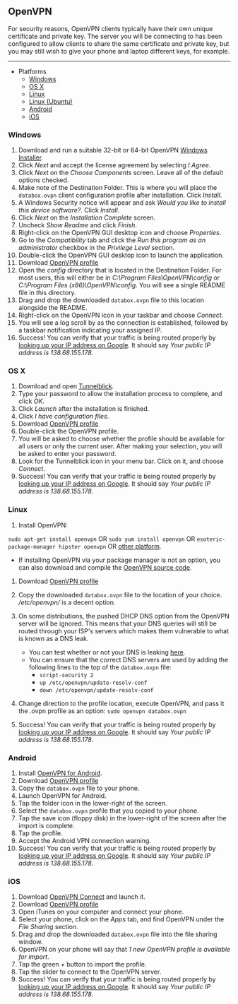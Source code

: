 OpenVPN
-------
For security reasons, OpenVPN clients typically have their own unique certificate and private key. The server you will be connecting to has been configured to allow clients to share the same certificate and private key, but you may still wish to give your phone and laptop different keys, for example.

---
* Platforms
    * [Windows](#windows)
    * [OS X](#osx)
    * [Linux](#linux)
    * [Linux (Ubuntu)](#linux-ubuntu)
    * [Android](#android)
    * [iOS](#ios)

<a name="windows"></a>
### Windows ###
1. Download and run a suitable 32-bit or 64-bit OpenVPN [Windows Installer](https://openvpn.net/index.php/open-source/downloads.html).
1. Click *Next* and accept the license agreement by selecting *I Agree*.
1. Click *Next* on the *Choose Components* screen. Leave all of the default options checked.
1. Make note of the Destination Folder. This is where you will place the `databox.ovpn` client configuration profile after installation. Click *Install*.
1. A Windows Security notice will appear and ask *Would you like to install this device software?*. Click *Install*.
1. Click *Next* on the *Installation Complete* screen.
1. Uncheck *Show Readme* and click *Finish*.
1. Right-click on the OpenVPN GUI desktop icon and choose *Properties*.
1. Go to the *Compatibility* tab and click the *Run this program as an administrator* checkbox in the *Privilege Level* section.
1. Double-click the OpenVPN GUI desktop icon to launch the application.
1. Download [OpenVPN profile](/ovpn/databox.ovpn)
1. Open the *config* directory that is located in the Destination Folder. For most users, this will either be in *C:\Program Files\OpenVPN\config* or *C:\Program Files (x86)\OpenVPN\config*. You will see a single README file in this directory.
1. Drag and drop the downloaded `databox.ovpn` file to this location alongside the README.
1. Right-click on the OpenVPN icon in your taskbar and choose *Connect*.
1. You will see a log scroll by as the connection is established, followed by a taskbar notification indicating your assigned IP.
1. Success! You can verify that your traffic is being routed properly by [looking up your IP address on Google](https://encrypted.google.com/search?hl=en&q=ip%20address). It should say *Your public IP address is 138.68.155.178*.

<a name="osx"></a>
### OS X ###
1. Download and open [Tunnelblick](https://tunnelblick.net/downloads.html).
1. Type your password to allow the installation process to complete, and click *OK*.
1. Click *Launch* after the installation is finished.
1. Click *I have configuration files*.
1. Download [OpenVPN profile](/ovpn/databox.ovpn)
1. Double-click the OpenVPN profile.
1. You will be asked to choose whether the profile should be available for all users or only the current user. After making your selection, you will be asked to enter your password.
1. Look for the Tunnelblick icon in your menu bar. Click on it, and choose *Connect*.
1. Success! You can verify that your traffic is being routed properly by [looking up your IP address on Google](https://encrypted.google.com/search?hl=en&q=ip%20address). It should say *Your public IP address is 138.68.155.178*.

<a name="linux"></a>
### Linux ###
1. Install OpenVPN:

`sudo apt-get install openvpn` OR `sudo yum install openvpn` OR `esoteric-package-manager hipster openvpn` OR [other platform](https://openvpn.net/index.php/access-server/download-openvpn-as-sw.html).

   * If installing OpenVPN via your package manager is not an option, you can also download and compile the [OpenVPN source code](https://openvpn.net/index.php/download/58-open-source/downloads.html).
1. Download [OpenVPN profile](/ovpn/databox.ovpn)
1. Copy the downloaded `databox.ovpn` file to the location of your choice. */etc/openvpn/* is a decent option.
1. On some distributions, the pushed DHCP DNS option from the OpenVPN server will be ignored. This means that your DNS queries will still be routed through your ISP's servers which makes them vulnerable to what is known as a DNS leak.
   * You can test whether or not your DNS is leaking [here](https://dnsleaktest.com/).
   * You can ensure that the correct DNS servers are used by adding the following lines to the top of the `databox.ovpn` file:
     * `script-security 2`
     * `up /etc/openvpn/update-resolv-conf`
     * `down /etc/openvpn/update-resolv-conf`
1. Change direction to the profile location, execute OpenVPN, and pass it the .ovpn profile as an option: 
    `sudo openvpn databox.ovpn`

1. Success! You can verify that your traffic is being routed properly by [looking up your IP address on Google](https://encrypted.google.com/search?hl=en&q=ip%20address). It should say *Your public IP address is 138.68.155.178*.

<a name="android"></a>
### Android ###
1. Install [OpenVPN for Android](https://play.google.com/store/apps/details?id=de.blinkt.openvpn).
1. Download [OpenVPN profile](/ovpn/databox.ovpn)
1. Copy the `databox.ovpn` file to your phone.
1. Launch OpenVPN for Android.
1. Tap the folder icon in the lower-right of the screen.
1. Select the `databox.ovpn` profile that you copied to your phone.
1. Tap the save icon (floppy disk) in the lower-right of the screen after the import is complete.
1. Tap the profile.
1. Accept the Android VPN connection warning.
1. Success! You can verify that your traffic is being routed properly by [looking up your IP address on Google](https://encrypted.google.com/search?hl=en&q=ip%20address). It should say *Your public IP address is 138.68.155.178*.

<a name="ios"></a>
### iOS ###
1. Download [OpenVPN Connect](https://itunes.apple.com/us/app/openvpn-connect/id590379981) and launch it.
1. Download [OpenVPN profile](/ovpn/databox.ovpn)
1. Open iTunes on your computer and connect your phone.
1. Select your phone, click on the *Apps* tab, and find OpenVPN under the *File Sharing* section.
1. Drag and drop the downloaded `databox.ovpn` file into the file sharing window.
1. OpenVPN on your phone will say that *1 new OpenVPN profile is available for import*.
1. Tap the green *+* button to import the profile.
1. Tap the slider to connect to the OpenVPN server.
1. Success! You can verify that your traffic is being routed properly by [looking up your IP address on Google](https://encrypted.google.com/search?hl=en&q=ip%20address). It should say *Your public IP address is 138.68.155.178*.
